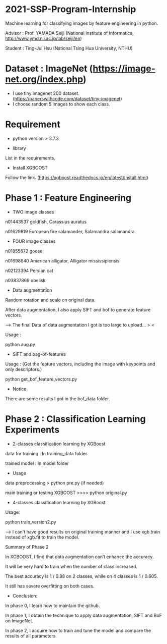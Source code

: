 # 2021-SSP-Program-Internship
Machine learning for classifying images by feature engineering in python.

Advisor : Prof. YAMADA Seiji (National Institute of Informatics, http://www.ymd.nii.ac.jp/lab/seiji/en)

Student : Ting-Jui Hsu (National Tsing Hua University, NTHU)

# Dataset : ImageNet (https://image-net.org/index.php)

* I use tiny imagenet 200 dataset. (https://paperswithcode.com/dataset/tiny-imagenet)
* I choose random 5 images to show each class.

# Requirement

* python version > 3.7.3

* library

List in the requirements.

* Install XGBOOST

Follow the link. (https://xgboost.readthedocs.io/en/latest/install.html)

# Phase 1 : Feature Engineering
* TWO image classes 

n01443537	goldfish, Carassius auratus

n01629819	European fire salamander, Salamandra salamandra

* FOUR image classes 

n01855672	goose

n01698640	American alligator, Alligator mississipiensis

n02123394	Persian cat

n03837869	obelisk

* Data augmentation

Random rotation and scale on original data.

After data augmentation, I also apply SIFT and bof to generate feature vectors.

--> The final Data of data augmentation I got is too large to upload... > <

Usage :

python aug.py

* SIFT and bag-of-features 

Usage : (Get the feature vectors, including the image with keypoints and only descriptors.)

python get_bof_feature_vectors.py

* Notice

There are some results I got in the bof_data folder.


# Phase 2 : Classification Learning Experiments
* 2-classes classification learning by XGBoost

data for training : In training_data folder

trained model : In model folder

* Usage

data preprocessing > python pre.py (if needed)

main training or testing XGBOOST >>>> python original.py

* 4-classes classification learning by XGBoost

Usage:

python train_version2.py

--> I can't have good results on original training manner and I use xgb.train instead of xgb.fit to train the model.

Summary of Phase 2

In XGBOOST, I find that data augmentation can’t enhance the accuracy.

It will be very hard to train when the number of class increased.

The best accuracy is 1 / 0.88 on 2 classes,  while on 4 classes is 1 / 0.605.

It still has severe overfitting on both cases.

* Conclusion: 

In phase 0, I learn how to maintain the github.

In phase 1, I obtain the technique to apply data augmentation, SIFT and BoF on ImageNet.

In phase 2, I acquire how to train and tune the model and compare the results of all parameters.











